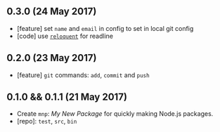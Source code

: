 ## 0.3.0 (24 May 2017)

- [feature] set `name` and `email` in config to set in local git config
- [code] use [`reloquent`](https://www.npmjs.com/package/reloquent) for readline

## 0.2.0 (23 May 2017)

- [feature] `git` commands: `add`, `commit` and `push`

## 0.1.0 && 0.1.1 (21 May 2017)

- Create `mnp`: _My New Package_ for quickly making Node.js packages.
- [repo]: `test`, `src`, `bin`
